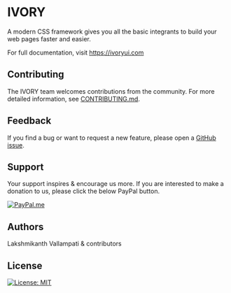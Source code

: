 # IVORY

A modern CSS framework gives you all the basic integrants to build your web pages faster and easier.

For full documentation, visit https://ivoryui.com

## Contributing

The IVORY team welcomes contributions from the community. For more detailed information,
see [CONTRIBUTING.md](https://github.com/IVORY-UI/ivory/blob/master/.github/CONTRIBUTING.md).

## Feedback

If you find a bug or want to request a new feature, please open a [GitHub issue](https://github.com/IVORY-UI/ivory/issues).


## Support

Your support inspires & encourage us more. If you are interested to make a donation to us, please click the below PayPal button.

[![PayPal.me](https://img.shields.io/badge/paypal-donate-119fde.svg)](https://www.paypal.me/LakshmikanthV)


## Authors

Lakshmikanth Vallampati & contributors


## License

[![License: MIT](https://img.shields.io/badge/License-MIT-blue.svg)](https://opensource.org/licenses/MIT)

